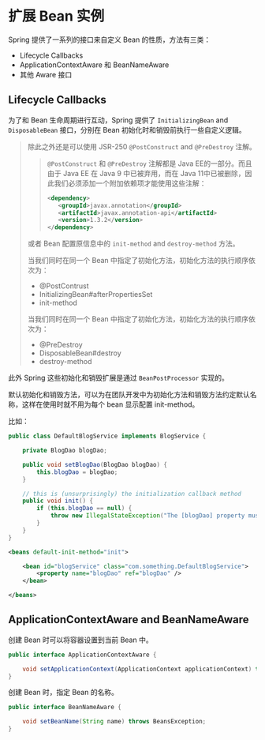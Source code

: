 # 扩展 Bean 实例

Spring 提供了一系列的接口来自定义 Bean 的性质，方法有三类：

- Lifecycle Callbacks
- ApplicationContextAware 和 BeanNameAware
- 其他 Aware 接口

## Lifecycle Callbacks

为了和 Bean 生命周期进行互动，Spring 提供了 `InitializingBean` and `DisposableBean` 接口，分别在 Bean 初始化时和销毁前执行一些自定义逻辑。

> 除此之外还是可以使用 JSR-250 `@PostConstruct` and `@PreDestroy` 注解。
>
> > `@PostConstruct` 和 `@PreDestroy` 注解都是 Java EE的一部分。而且由于 Java EE 在 Java 9 中已被弃用，而在 Java 11中已被删除，因此我们必须添加一个附加依赖项才能使用这些注解：
> >
> > ```xml
> > <dependency>
> >    <groupId>javax.annotation</groupId>
> >    <artifactId>javax.annotation-api</artifactId>
> >    <version>1.3.2</version>
> > </dependency>
> > ```
>
> 
>
> 或者 Bean 配置原信息中的  `init-method` and `destroy-method` 方法。
>
> 
>
> 当我们同时在同一个 Bean 中指定了初始化方法，初始化方法的执行顺序依次为：
>
> - @PostContrust
> - InitializingBean#afterPropertiesSet
> - init-method
>
> 当我们同时在同一个 Bean 中指定了初始化方法，初始化方法的执行顺序依次为：
>
> - @PreDestroy
> - DisposableBean#destroy
> - destroy-method

此外 Spring 这些初始化和销毁扩展是通过 `BeanPostProcessor` 实现的。



默认初始化和销毁方法，可以为在团队开发中为初始化方法和销毁方法约定默认名称，这样在使用时就不用为每个 bean 显示配置 init-method。

比如：

```java
public class DefaultBlogService implements BlogService {

    private BlogDao blogDao;

    public void setBlogDao(BlogDao blogDao) {
        this.blogDao = blogDao;
    }

    // this is (unsurprisingly) the initialization callback method
    public void init() {
        if (this.blogDao == null) {
            throw new IllegalStateException("The [blogDao] property must be set.");
        }
    }
}
```

```xml
<beans default-init-method="init">

    <bean id="blogService" class="com.something.DefaultBlogService">
        <property name="blogDao" ref="blogDao" />
    </bean>

</beans>
```

## ApplicationContextAware and BeanNameAware

创建 Bean 时可以将容器设置到当前 Bean 中。

```java
public interface ApplicationContextAware {

    void setApplicationContext(ApplicationContext applicationContext) throws BeansException;
}
```

创建 Bean 时，指定 Bean 的名称。

```java
public interface BeanNameAware {

    void setBeanName(String name) throws BeansException;
}
```

